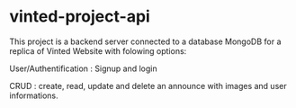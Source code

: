 # vinted-project-api

This project is a backend server connected to a database MongoDB for a replica of Vinted Website with folowing options:

User/Authentification : Signup and login

CRUD : create, read, update and delete an announce with images and user informations.

